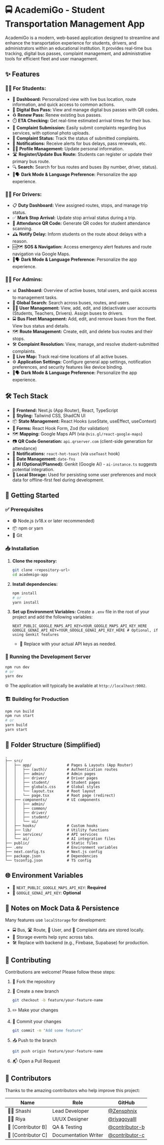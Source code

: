 # 🚍 AcademiGo - Student Transportation Management App

AcademiGo is a modern, web-based application designed to streamline and enhance the transportation experience for students, drivers, and administrators within an educational institution. It provides real-time bus tracking, digital bus passes, complaint management, and administrative tools for efficient fleet and user management.

## ✨ Features

### 🧑‍🎓 For Students:
- 🧭 **Dashboard:** Personalized view with live bus location, route information, and quick access to common actions.
- 🎫 **Digital Bus Pass:** View and manage digital bus passes with QR codes.
- ♻️ **Renew Pass:** Renew existing bus passes.
- ⏱️ **ETA Checking:** Get real-time estimated arrival times for their bus.
- 📸 **Complaint Submission:** Easily submit complaints regarding bus services, with optional photo uploads.
- 🔄 **Complaint Status:** Track the status of submitted complaints.
- 🔔 **Notifications:** Receive alerts for bus delays, pass renewals, etc.
- 🙍‍♂️ **Profile Management:** Update personal information.
- 🛣️ **Register/Update Bus Route:** Students can register or update their primary bus route.
- 🔍 **Search:** Search for bus routes and buses (by number, driver, status).
- 🌙🗣️ **Dark Mode & Language Preference:** Personalize the app experience.

### 🧑‍✈️ For Drivers:
- 📋 **Duty Dashboard:** View assigned routes, stops, and manage trip status.
- ✅ **Mark Stop Arrival:** Update stop arrival status during a trip.
- 📱 **Attendance QR Code:** Generate QR codes for student attendance scanning.
- 🕰️ **Notify Delay:** Inform students on the route about delays with a reason.
- 🆘🗺️ **SOS & Navigation:** Access emergency alert features and route navigation via Google Maps.
- 🌙🗣️ **Dark Mode & Language Preference:** Personalize the app experience.

### 🧑‍💼 For Admins:
- 📊 **Dashboard:** Overview of active buses, total users, and quick access to management tasks.
- 🔎 **Global Search:** Search across buses, routes, and users.
- 🧑‍💻 **User Management:** View, add, edit, and (de)activate user accounts (Students, Teachers, Drivers). Assign buses to drivers.
- 🚍 **Bus Fleet Management:** Add, edit, and remove buses from the fleet. View bus status and details.
- 🗺️ **Route Management:** Create, edit, and delete bus routes and their stops.
- 🛠️ **Complaint Resolution:** View, manage, and resolve student-submitted complaints.
- 🧭 **Live Map:** Track real-time locations of all active buses.
- ⚙️ **Application Settings:** Configure general app settings, notification preferences, and security features like device binding.
- 🌙🗣️ **Dark Mode & Language Preference:** Personalize the app experience.

## 🛠️ Tech Stack

- 🧩 **Frontend:** Next.js (App Router), React, TypeScript
- 🎨 **Styling:** Tailwind CSS, ShadCN UI
- 📦 **State Management:** React Hooks (useState, useEffect, useContext)
- 📝 **Forms:** React Hook Form, Zod (for validation)
- 🗺️ **Mapping:** Google Maps API (via `@vis.gl/react-google-maps`)
- 📷 **QR Code Generation:** `api.qrserver.com` (client-side generation for attendance)
- 🔔 **Notifications:** `react-hot-toast` (via `useToast` hook)
- 📅 **Date Management:** `date-fns`
- 🤖 **AI (Optional/Planned):** Genkit (Google AI) - `ai-instance.ts` suggests potential integration.
- 💾 **Local Storage:** Used for persisting some user preferences and mock data for offline-first feel during development.

## 🚀 Getting Started

### ✅ Prerequisites

- 🟢 Node.js (v18.x or later recommended)
- 📦 npm or yarn
- 🔁 Git

### 📥 Installation

1. **Clone the repository:**
    ```bash
    git clone <repository-url>
    cd academigo-app
    ```

2. **Install dependencies:**
    ```bash
    npm install
    # or
    yarn install
    ```

3. **Set up Environment Variables:**
    Create a `.env` file in the root of your project and add the following variables:
    ```env
    NEXT_PUBLIC_GOOGLE_MAPS_API_KEY=YOUR_GOOGLE_MAPS_API_KEY_HERE
    GOOGLE_GENAI_API_KEY=YOUR_GOOGLE_GENAI_API_KEY_HERE # Optional, if using Genkit features
    ```
    - 🔑 Replace with your actual API keys as needed.

### 🧪 Running the Development Server

```bash
npm run dev
# or
yarn dev
````

🌐 The application will typically be available at `http://localhost:9002`.

### 🏗️ Building for Production

```bash
npm run build
npm run start
# or
yarn build
yarn start
```

## 📁 Folder Structure (Simplified)

```
.
├── src/
│   ├── app/                # Pages & Layouts (App Router)
│   │   ├── (auth)/         # Authentication routes
│   │   ├── admin/          # Admin pages
│   │   ├── driver/         # Driver pages
│   │   ├── student/        # Student pages
│   │   ├── globals.css     # Global styles
│   │   └── layout.tsx      # Root layout
│   │   └── page.tsx        # Root page (redirect)
│   ├── components/         # UI components
│   │   ├── admin/
│   │   ├── common/
│   │   ├── driver/
│   │   ├── student/
│   │   └── ui/
│   ├── hooks/              # Custom hooks
│   ├── lib/                # Utility functions
│   ├── services/           # API services
│   └── ai/                 # AI integration files
├── public/                 # Static files
├── .env                    # Environment variables
├── next.config.ts          # Next.js config
├── package.json            # Dependencies
└── tsconfig.json           # TS config
```

## 🌐 Environment Variables

* 🔑 `NEXT_PUBLIC_GOOGLE_MAPS_API_KEY`: **Required**
* 🤖 `GOOGLE_GENAI_API_KEY`: **Optional**

## 🧪 Notes on Mock Data & Persistence

Many features use `localStorage` for development:

* 🚍 Bus, 🛣️ Route, 👥 User, and 📝 Complaint data are stored locally.
* 🔄 Storage events help sync across tabs.
* 🛠️ Replace with backend (e.g., Firebase, Supabase) for production.

## 🤝 Contributing

Contributions are welcome!
Please follow these steps:

1. 🍴 Fork the repository
2. 🌿 Create a new branch

   ```bash
   git checkout -b feature/your-feature-name
   ```
3. ✏️ Make your changes
4. 💾 Commit your changes

   ```bash
   git commit -m "Add some feature"
   ```
5. 📤 Push to the branch

   ```bash
   git push origin feature/your-feature-name
   ```
6. 📬 Open a Pull Request

## 👥 Contributors

Thanks to the amazing contributors who help improve this project:

| Name                   | Role                 | GitHub                                             |
| ---------------------- | -------------------- | -------------------------------------------------- |
| 🧑‍💻 Shashi     | Lead Developer       | [@Zensphnix](https://github.com/Zensphnix)     |
| 👩‍🎨 Riya | UI/UX Designer       | [@riyagoyalll](https://github.com/riyagoyalll) |
| 🧪 \[Contributor B]    | QA & Testing         | [@contributor-b](https://github.com/contributor-b) |
| 📘 \[Contributor C]    | Documentation Writer | [@contributor-c](https://github.com/contributor-c) |
